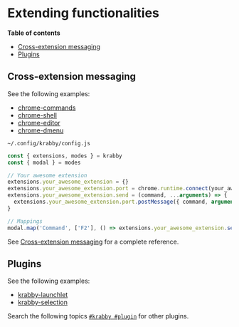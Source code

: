 # Extending functionalities

**Table of contents**

- [Cross-extension messaging](#cross-extension-messaging)
- [Plugins](#plugins)

## Cross-extension messaging

See the following examples:

- [chrome-commands](https://github.com/alexherbo2/chrome-commands)
- [chrome-shell](https://github.com/alexherbo2/chrome-shell)
- [chrome-editor](https://github.com/alexherbo2/chrome-editor)
- [chrome-dmenu](https://github.com/alexherbo2/chrome-dmenu)

`~/.config/krabby/config.js`

``` javascript
const { extensions, modes } = krabby
const { modal } = modes

// Your awesome extension
extensions.your_awesome_extension = {}
extensions.your_awesome_extension.port = chrome.runtime.connect(your_awesome_extension_id)
extensions.your_awesome_extension.send = (command, ...arguments) => {
  extensions.your_awesome_extension.port.postMessage({ command, arguments })
}

// Mappings
modal.map('Command', ['F2'], () => extensions.your_awesome_extension.send('something'), 'Call something from your awesome extension', 'Your awesome extension')
```

See [Cross-extension messaging] for a complete reference.

[Cross-extension messaging]: https://developer.chrome.com/extensions/messaging#external

## Plugins

See the following examples:

- [krabby-launchlet](https://github.com/alexherbo2/krabby-launchlet)
- [krabby-selection](https://github.com/alexherbo2/krabby-selection)

Search the following topics [`#krabby #plugin`] for other plugins.

[`#krabby #plugin`]: https://github.com/search?q=topic:krabby+topic:plugin
